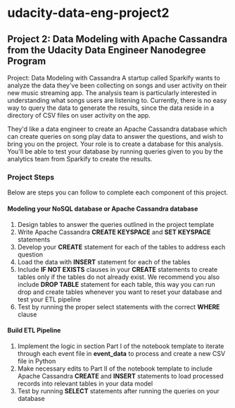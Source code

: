 # udacity-data-eng-project2
## Project 2: Data Modeling with Apache Cassandra from the Udacity Data Engineer Nanodegree Program

Project: Data Modeling with Cassandra
A startup called Sparkify wants to analyze the data they've been collecting on songs and user activity on their new music streaming app. The analysis team is particularly interested in understanding what songs users are listening to. Currently, there is no easy way to query the data to generate the results, since the data reside in a directory of CSV files on user activity on the app.

They'd like a data engineer to create an Apache Cassandra database which can create queries on song play data to answer the questions, and wish to bring you on the project. Your role is to create a database for this analysis. You'll be able to test your database by running queries given to you by the analytics team from Sparkify to create the results.

### Project Steps
Below are steps you can follow to complete each component of this project.

#### Modeling your NoSQL database or Apache Cassandra database
1. Design tables to answer the queries outlined in the project template<br>
2. Write Apache Cassandra **CREATE KEYSPACE** and **SET KEYSPACE** statements<br>
3. Develop your **CREATE** statement for each of the tables to address each question<br>
4. Load the data with **INSERT** statement for each of the tables<br>
5. Include **IF NOT EXISTS** clauses in your **CREATE** statements to create tables only if the tables do not already exist. We recommend you also include **DROP TABLE** statement for each table, this way you can run drop and create tables whenever you want to reset your database and test your ETL pipeline<br>
6. Test by running the proper select statements with the correct **WHERE** clause

#### Build ETL Pipeline
1. Implement the logic in section Part I of the notebook template to iterate through each event file in **event_data** to process and create a new CSV file in Python<br>
2. Make necessary edits to Part II of the notebook template to include Apache Cassandra **CREATE** and **INSERT** statements to load processed records into relevant tables in your data model<br>
3. Test by running **SELECT** statements after running the queries on your database<br>
